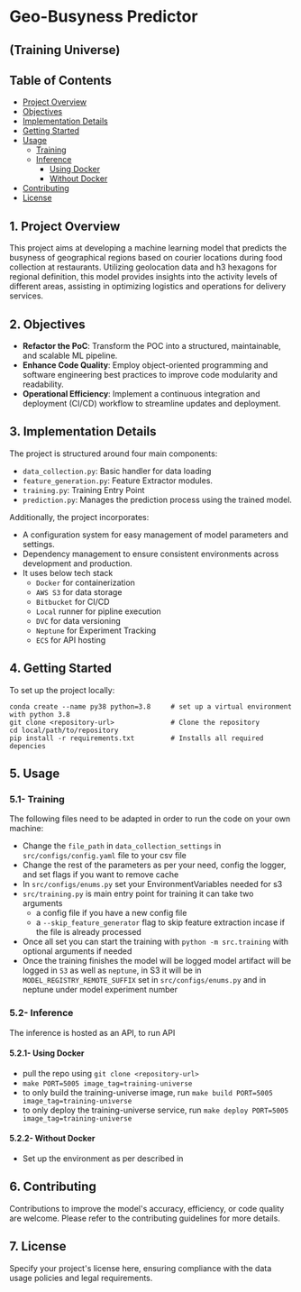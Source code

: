 # Geo-Busyness Predictor 
## (Training Universe)



## Table of Contents
- [Project Overview](#1-project-overview)
- [Objectives](#2-objectives)
- [Implementation Details](#3-implementation-details)
- [Getting Started](#4-getting-started)
- [Usage](#5-usage)
  - [Training](#51--training)
  - [Inference](#52--inference)
    - [Using Docker](#521--using-docker)
    - [Without Docker](#522--without-docker)
- [Contributing](#6-contributing)
- [License](#7-license)


## 1. Project Overview
This project aims at developing a machine learning model that 
predicts the busyness of geographical regions based on courier locations 
during food collection at restaurants. Utilizing geolocation data and h3 
hexagons for regional definition, this model provides insights into the 
activity levels of different areas, assisting in optimizing logistics and 
operations for delivery services.


## 2. Objectives
- **Refactor the PoC**: Transform the POC into a structured, maintainable, and scalable ML pipeline.
- **Enhance Code Quality**: Employ object-oriented programming and software engineering best practices to improve code modularity and readability.
- **Operational Efficiency**: Implement a continuous integration and deployment (CI/CD) workflow to streamline updates and deployment.

## 3. Implementation Details
The project is structured around four main components:
- `data_collection.py`: Basic handler for data loading
- `feature_generation.py`: Feature Extractor modules.
- `training.py`: Training Entry Point
- `prediction.py`: Manages the prediction process using the trained model.

Additionally, the project incorporates:
- A configuration system for easy management of model parameters and settings.
- Dependency management to ensure consistent environments across development and production.
- It uses below tech stack
  - `Docker` for containerization
  - `AWS S3` for data storage
  - `Bitbucket` for CI/CD
  - `Local` runner for pipline execution 
  - `DVC` for data versioning
  - `Neptune` for Experiment Tracking
  - `ECS` for API hosting


## 4. Getting Started
To set up the project locally:
```
conda create --name py38 python=3.8     # set up a virtual environment with python 3.8 
git clone <repository-url>              # Clone the repository
cd local/path/to/repository             
pip install -r requirements.txt         # Installs all required depencies

```


## 5. Usage
### 5.1- Training
The following files need to be adapted in order to run the code on your own machine:
- Change the `file_path` in `data_collection_settings` in  `src/configs/config.yaml` file to your csv file
- Change the rest of the parameters as per your need, config the logger, and set flags if you want to remove cache
- In `src/configs/enums.py` set your EnvironmentVariables needed for s3
- `src/training.py` is main entry point for training it can take two arguments 
  - a config file if you have a new config file
  - a `--skip_feature_generator` flag to skip feature extraction incase if the file is already processed
- Once all set you can start the training with `python -m src.training` with optional arguments if needed
- Once the training finishes the model will be logged model artifact will be logged in `S3` as well as `neptune`, in S3 it will be in `MODEL_REGISTRY_REMOTE_SUFFIX` set in `src/configs/enums.py` and in neptune under model experiment number

### 5.2- Inference

The inference is hosted as an API, to run API

#### 5.2.1- Using Docker
* pull the repo using `git clone <repository-url>`
* `make PORT=5005 image_tag=training-universe`
* to only build the training-universe image, run `make build PORT=5005 image_tag=training-universe`
* to only deploy the training-universe service, run `make deploy PORT=5005 image_tag=training-universe`
#### 5.2.2- Without Docker
* Set up the environment as per described in 


## 6. Contributing
Contributions to improve the model's accuracy, efficiency, or code quality are welcome. Please refer to the contributing guidelines for more details.

## 7. License
Specify your project's license here, ensuring compliance with the data usage policies and legal requirements.


